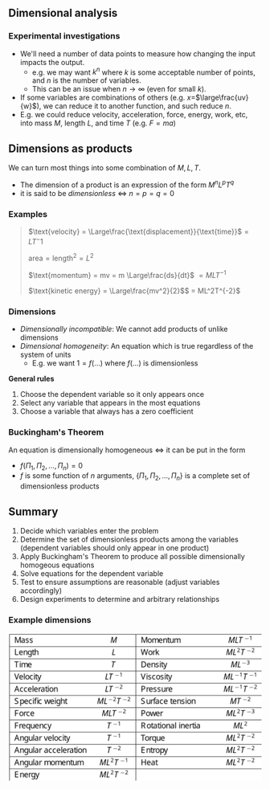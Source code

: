 Dimensional analysis
---

### Experimental investigations

* We'll need a number of data points to measure how changing the input impacts the output.
  * e.g. we may want $k^n$ where $k$ is some acceptable number of points, and $n$ is the number of variables.
  * This can be an issue when $n \rightarrow \infty$ (even for small $k$).
* If some variables are combinations of others (e.g. $x=$$\large\frac{uv}{w}$), we can reduce it to another function, and such reduce $n$.
* E.g. we could reduce velocity, acceleration, force, energy, work, etc, into mass $M$, length $L$, and time $T$ (e.g. $F=ma$)



## Dimensions as products

We can turn most things into some combination of $M, L, T$.

* The dimension of a product is an expression of the form $M^n L^p T^q$
* it is said to be *dimensionless* $\iff$ $n=p=q=0$



### Examples

> $\text{velocity} = \Large\frac{\text{displacement}}{\text{time}}$$=LT^-1$
>
> $\text{area} = \text{length}^2 = L^2$
>
> $\text{momentum} = mv = m \Large\frac{ds}{dt}$ $=MLT^{-1}$
>
> $\text{kinetic energy} = \Large\frac{mv^2}{2}$$ = ML^2T^{-2}$



### Dimensions

* *Dimensionally incompatible*: We cannot add products of unlike dimensions
* *Dimensional homogeneity*:  An equation which is true regardless of the system of units
  * E.g. we want $1=f(...)$ where $f(...)$ is dimensionless



**General rules**

1. Choose the dependent variable so it only appears once
2. Select any variable that appears in the most equations
3. Choose a variable that always has a zero coefficient



### Buckingham's Theorem

An equation is dimensionally homogeneous $\iff$ it can be put in the form

* $f(\Pi_1, \Pi_2, ..., \Pi_n)=0$
* $f$ is some function of $n$ arguments, $\{\Pi_1, \Pi_2, ..., \Pi_n\}$ is a complete set of dimensionless products



## Summary

1. Decide which variables enter the problem
2. Determine the set of dimensionless products among the variables (dependent variables should only appear in one product)
3. Apply Buckingham's Theorem to produce all possible dimensionally homogeous equations
4. Solve equations for the dependent variable
5. Test to ensure assumptions are reasonable (adjust variables accordingly)
6. Design experiments to determine and arbitrary relationships



### Example dimensions

<img src="img/topic06/example-dimensions.png" alt="image-20220713024740107" style="zoom:50%;" />
